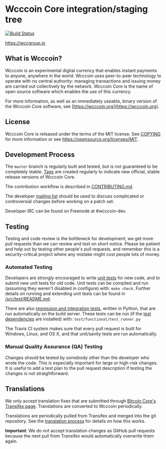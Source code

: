 Wcccoin Core integration/staging tree
=====================================

[![Build Status](https://travis-ci.org/wcccoin-project/wcccoin.svg?branch=master)](https://travis-ci.org/wcccoin-project/wcccoin)

https://wccgroup.io

What is Wcccoin?
----------------

Wcccoin is an experimental digital currency that enables instant payments to
anyone, anywhere in the world. Wcccoin uses peer-to-peer technology to operate
with no central authority: managing transactions and issuing money are carried
out collectively by the network. Wcccoin Core is the name of open source
software which enables the use of this currency.

For more information, as well as an immediately useable, binary version of
the Wcccoin Core software, see [https://wcccoin.org](https://wcccoin.org).

License
-------

Wcccoin Core is released under the terms of the MIT license. See [COPYING](COPYING) for more
information or see https://opensource.org/licenses/MIT.

Development Process
-------------------

The `master` branch is regularly built and tested, but is not guaranteed to be
completely stable. [Tags](https://github.com/wcccoin-project/wcccoin/tags) are created
regularly to indicate new official, stable release versions of Wcccoin Core.

The contribution workflow is described in [CONTRIBUTING.md](CONTRIBUTING.md).

The developer [mailing list](https://groups.google.com/forum/#!forum/wcccoin-dev)
should be used to discuss complicated or controversial changes before working
on a patch set.

Developer IRC can be found on Freenode at #wcccoin-dev.

Testing
-------

Testing and code review is the bottleneck for development; we get more pull
requests than we can review and test on short notice. Please be patient and help out by testing
other people's pull requests, and remember this is a security-critical project where any mistake might cost people
lots of money.

### Automated Testing

Developers are strongly encouraged to write [unit tests](src/test/README.md) for new code, and to
submit new unit tests for old code. Unit tests can be compiled and run
(assuming they weren't disabled in configure) with: `make check`. Further details on running
and extending unit tests can be found in [/src/test/README.md](/src/test/README.md).

There are also [regression and integration tests](/test), written
in Python, that are run automatically on the build server.
These tests can be run (if the [test dependencies](/test) are installed) with: `test/functional/test_runner.py`

The Travis CI system makes sure that every pull request is built for Windows, Linux, and OS X, and that unit/sanity tests are run automatically.

### Manual Quality Assurance (QA) Testing

Changes should be tested by somebody other than the developer who wrote the
code. This is especially important for large or high-risk changes. It is useful
to add a test plan to the pull request description if testing the changes is
not straightforward.

Translations
------------

We only accept translation fixes that are submitted through [Bitcoin Core's Transifex page](https://www.transifex.com/projects/p/bitcoin/).
Translations are converted to Wcccoin periodically.

Translations are periodically pulled from Transifex and merged into the git repository. See the
[translation process](doc/translation_process.md) for details on how this works.

**Important**: We do not accept translation changes as GitHub pull requests because the next
pull from Transifex would automatically overwrite them again.
